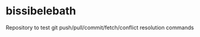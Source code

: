 bissibelebath
=============

Repository to test git push/pull/commit/fetch/conflict resolution commands
